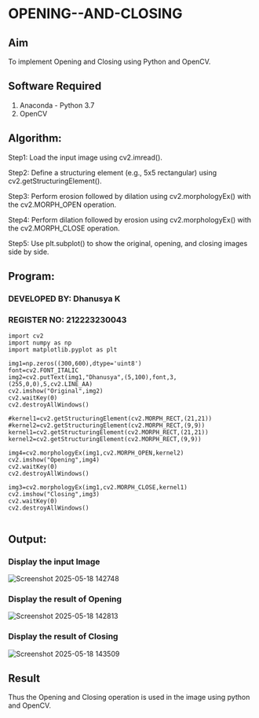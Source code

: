 # OPENING--AND-CLOSING
## Aim
To implement Opening and Closing using Python and OpenCV.

## Software Required
1. Anaconda - Python 3.7
2. OpenCV
## Algorithm:
Step1:
Load the input image using cv2.imread().

Step2:
Define a structuring element (e.g., 5x5 rectangular) using cv2.getStructuringElement().

Step3:
Perform erosion followed by dilation using cv2.morphologyEx() with the cv2.MORPH_OPEN operation.

Step4:
Perform dilation followed by erosion using cv2.morphologyEx() with the cv2.MORPH_CLOSE operation.

Step5:
Use plt.subplot() to show the original, opening, and closing images side by side.
 
## Program:

### DEVELOPED BY: Dhanusya K
### REGISTER NO: 212223230043


~~~
import cv2
import numpy as np
import matplotlib.pyplot as plt

img1=np.zeros((300,600),dtype='uint8')
font=cv2.FONT_ITALIC
img2=cv2.putText(img1,"Dhanusya",(5,100),font,3,(255,0,0),5,cv2.LINE_AA)
cv2.imshow("Original",img2)
cv2.waitKey(0)
cv2.destroyAllWindows()

#kernel1=cv2.getStructuringElement(cv2.MORPH_RECT,(21,21))
#kernel2=cv2.getStructuringElement(cv2.MORPH_RECT,(9,9))
kernel1=cv2.getStructuringElement(cv2.MORPH_RECT,(21,21))
kernel2=cv2.getStructuringElement(cv2.MORPH_RECT,(9,9))

img4=cv2.morphologyEx(img1,cv2.MORPH_OPEN,kernel2)
cv2.imshow("Opening",img4)
cv2.waitKey(0)
cv2.destroyAllWindows()

img3=cv2.morphologyEx(img1,cv2.MORPH_CLOSE,kernel1)
cv2.imshow("Closing",img3)
cv2.waitKey(0)
cv2.destroyAllWindows()


~~~
## Output:

### Display the input Image
![Screenshot 2025-05-18 142748](https://github.com/user-attachments/assets/276b69c9-32db-4ae4-87ca-857f19b47278)


### Display the result of Opening
![Screenshot 2025-05-18 142813](https://github.com/user-attachments/assets/37dd8c6b-77dd-426c-8b5a-0032645ad5bd)


### Display the result of Closing
![Screenshot 2025-05-18 143509](https://github.com/user-attachments/assets/fb808bec-91a9-4aee-986f-5b97acce7713)


## Result
Thus the Opening and Closing operation is used in the image using python and OpenCV.

